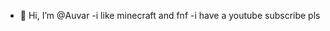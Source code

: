 - 👋 Hi, I’m @Auvar
-i like minecraft and fnf
-i have a youtube subscribe pls


<!---
Auvar/Auvar is a ✨ special ✨ repository because its `README.md` (this file) appears on your GitHub profile.
You can click the Preview link to take a look at your changes.
--->
